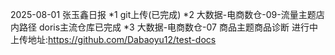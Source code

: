 2025-08-01 张玉鑫日报
*1 git上传(已完成)
*2 大数据-电商数仓-09-流量主题店内路径 doris主流仓库已完成
*3 大数据-电商数仓-07 商品主题商品诊断 进行中
上传地址:https://github.com/Dabaoyu12/test-docs

